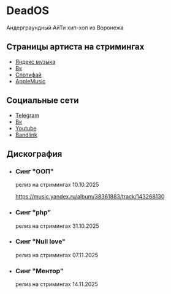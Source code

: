 # DeadOS
Андерграундный АйТи хип-хоп из Воронежа

## Страницы артиста на стримингах
- [Яндекс музыка](https://music.yandex.ru/artist/24791303)
- [Вк](https://vk.com/artist/deados)
- [Спотифай](https://artists.spotify.com/c/artist/3hjvV6pdDfP2T9ZiwcrfbA/home)
- [AppleMusic](https://music.apple.com/ru/artist/deados/1544166620)

## Социальные сети
- [Telegram](https://t.me/deados_band)
- [Вк](https://vk.com/deados_band)
- [Youtube](https://www.youtube.com/@deados_band)
- [Bandlink](https://band.link/deados)

## Дискография
- ### Синг "ООП" 
  релиз на стримингах 10.10.2025
  
  https://music.yandex.ru/album/38361883/track/143268130
- ### Синг "php"
  релиз на стримингах 31.10.2025
- ### Синг "Null love"
  релиз на стримингах 07.11.2025
- ### Синг "Ментор"
  релиз на стримингах 14.11.2025
